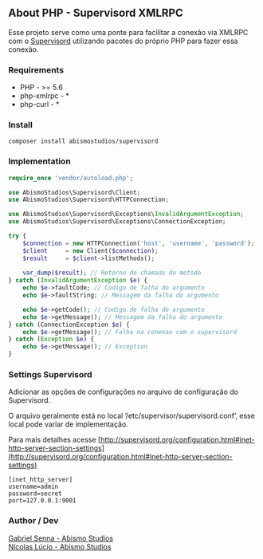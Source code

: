 ## About PHP - Supervisord XMLRPC

Esse projeto serve como uma ponte para facilitar a conexão via XMLRPC com o [Supervisord](http://supervisord.org) 
utilizando pacotes do próprio PHP para fazer essa conexão.

### Requirements

- PHP - >= 5.6
- php-xmlrpc - *
- php-curl   - *

### Install

```
composer install abismostudios/supervisord
```

### Implementation

```php
require_once 'vendor/autoload.php';

use AbismoStudios\Supervisord\Client;
use AbismoStudios\Supervisord\HTTPConnection;

use AbismoStudios\Supervisord\Exceptions\InvalidArgumentException;
use AbismoStudios\Supervisord\Exceptions\ConnectionException;

try {
    $connection = new HTTPConnection('host', 'username', 'password');
    $client     = new Client($connection);
    $result     = $client->listMethods();
    
    var_dump($result); // Retorno do chamado do metodo
} catch (InvalidArgumentException $e) {
    echo $e->faultCode; // Codigo de falha do argumento
    echo $e->faultString; // Messagem da falha do argumento

    echo $e->getCode(); // Codigo de falha do argumento
    echo $e->getMessage(); // Messagem da falha do argumento
} catch (ConnectionException $e) {
    echo $e->getMessage(); // Falha na conexao com o supervisord
} catch (Exception $e) {
    echo $e->getMessage(); // Exception
}
```

### Settings Supervisord

Adicionar as opções de configurações no arquivo de configuração do Supervisord.

O arquivo geralmente está no local ’/etc/supervisor/supervisord.conf’, esse local pode variar de implementação.

Para mais detalhes acesse [http://supervisord.org/configuration.html#inet-http-server-section-settings](http://supervisord.org/configuration.html#inet-http-server-section-settings)

```
[inet_http_server]
username=admin
password=secret
port=127.0.0.1:9001
```

### Author / Dev
[Gabriel Senna - Abismo Studios](https://abismostudios.com/)<br>
[Nícolas Lúcio - Abismo Studios](https://abismostudios.com/)
